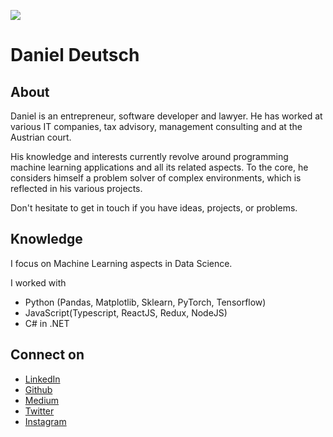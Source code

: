 ![](https://media-exp1.licdn.com/dms/image/C4D16AQGAj_NlPJxhFg/profile-displaybackgroundimage-shrink_350_1400/0?e=1600300800&v=beta&t=EZJzAcY4p_vfGzznJXyDZbLQl7ed-3L1LBiUCUwmvoE)

# Daniel Deutsch

## About
Daniel is an entrepreneur, software developer and lawyer. He has worked at various IT companies, tax advisory, management consulting and at the Austrian court. 

His knowledge and interests currently revolve around programming machine learning applications and all its related aspects. To the core, he considers himself a problem solver of complex environments, which is reflected in his various projects.

Don't hesitate to get in touch if you have ideas, projects, or problems.


## Knowledge

I focus on Machine Learning aspects in Data Science. 

I worked with
- Python (Pandas, Matplotlib, Sklearn, PyTorch, Tensorflow)
- JavaScript(Typescript, ReactJS, Redux, NodeJS)
- C# in .NET


## Connect on
- [LinkedIn](https://www.linkedin.com/in/createdd)
- [Github](https://github.com/Createdd)
- [Medium](https://medium.com/@createdd)
- [Twitter](https://twitter.com/_createdd)
- [Instagram](https://www.instagram.com/create.dd/)
